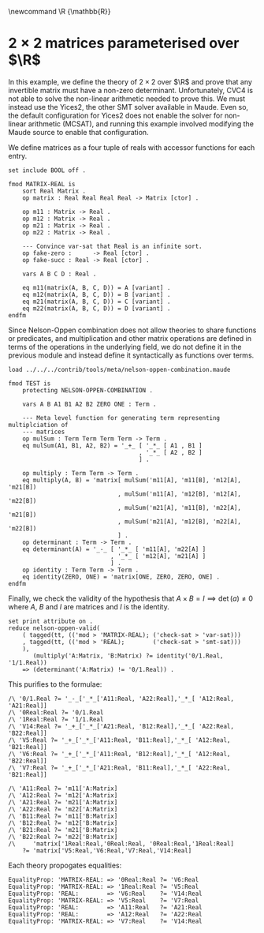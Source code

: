 \newcommand \R {\mathbb{R}}

$2 \times 2$ matrices parameterised over $\R$
=============================================

In this example, we define the theory of $2\times 2$ over $\R$ and prove that any invertible matrix must have a non-zero
determinant. Unfortunately, CVC4 is not able to solve the non-linear arithmetic needed to prove this. We must instead
use the Yices2, the other SMT solver available in Maude. Even so, the default configuration for Yices2 does not enable
the solver for non-linear arithmetic (MCSAT), and running this example involved modifying the Maude source to enable
that configuration.

We define matrices as a four tuple of reals with accessor functions for each entry.

```test
set include BOOL off .

fmod MATRIX-REAL is
    sort Real Matrix .
    op matrix : Real Real Real Real -> Matrix [ctor] .
    
    op m11 : Matrix -> Real .
    op m12 : Matrix -> Real .
    op m21 : Matrix -> Real .
    op m22 : Matrix -> Real .

    --- Convince var-sat that Real is an infinite sort.
    op fake-zero :      -> Real [ctor] .
    op fake-succ : Real -> Real [ctor] .

    vars A B C D : Real .

    eq m11(matrix(A, B, C, D)) = A [variant] .
    eq m12(matrix(A, B, C, D)) = B [variant] .
    eq m21(matrix(A, B, C, D)) = C [variant] .
    eq m22(matrix(A, B, C, D)) = D [variant] .
endfm
```

Since Nelson-Oppen combination does not allow theories to share functions or predicates, and multiplication and other
matrix operations are defined in terms of the operations in the underlying field, we do not define it in the previous
module and instead define it syntactically as functions over terms.

```test
load ../../../contrib/tools/meta/nelson-oppen-combination.maude

fmod TEST is
    protecting NELSON-OPPEN-COMBINATION .

    vars A B A1 B1 A2 B2 ZERO ONE : Term .

    --- Meta level function for generating term representing multiplciation of
    --- matrices
    op mulSum : Term Term Term Term -> Term .
    eq mulSum(A1, B1, A2, B2) = '_+_ [ '_*_ [ A1 , B1 ]
                                     , '_*_ [ A2 , B2 ]
                                     ] .

    op multiply : Term Term -> Term .
    eq multiply(A, B) = 'matrix[ mulSum('m11[A], 'm11[B], 'm12[A], 'm21[B])
                               , mulSum('m11[A], 'm12[B], 'm12[A], 'm22[B])
                               , mulSum('m21[A], 'm11[B], 'm22[A], 'm21[B])
                               , mulSum('m21[A], 'm12[B], 'm22[A], 'm22[B])
                               ] .
    op determinant : Term -> Term .
    eq determinant(A) = '_-_ [ '_*_ [ 'm11[A], 'm22[A] ]
                             , '_*_ [ 'm12[A], 'm21[A] ]
                             ] .
    op identity : Term Term -> Term .
    eq identity(ZERO, ONE) = 'matrix[ONE, ZERO, ZERO, ONE] .
endfm
```

Finally, we check the validity of the hypothesis that $A \times B = I \implies \det(a) \ne 0$
where $A$, $B$ and $I$ are matrices and $I$ is the identity.

```test
set print attribute on .
reduce nelson-oppen-valid(
    ( tagged(tt, (('mod > 'MATRIX-REAL); ('check-sat > 'var-sat)))
    , tagged(tt, (('mod > 'REAL);        ('check-sat > 'smt-sat)))
    ),
       (multiply('A:Matrix, 'B:Matrix) ?= identity('0/1.Real, '1/1.Real))
    => (determinant('A:Matrix) != '0/1.Real)) .
```

This purifies to the formulae:

```
/\ '0/1.Real ?= '_-_['_*_['A11:Real, 'A22:Real],'_*_[ 'A12:Real, 'A21:Real]]
/\ '0Real:Real ?= '0/1.Real
/\ '1Real:Real ?= '1/1.Real 
/\ 'V14:Real ?= '_+_['_*_['A21:Real, 'B12:Real],'_*_[ 'A22:Real, 'B22:Real]] 
/\ 'V5:Real ?= '_+_['_*_['A11:Real, 'B11:Real],'_*_[ 'A12:Real, 'B21:Real]] 
/\ 'V6:Real ?= '_+_['_*_['A11:Real, 'B12:Real],'_*_[ 'A12:Real, 'B22:Real]] 
/\ 'V7:Real ?= '_+_['_*_['A21:Real, 'B11:Real],'_*_[ 'A22:Real, 'B21:Real]] 
```

```
/\ 'A11:Real ?= 'm11['A:Matrix] 
/\ 'A12:Real ?= 'm12['A:Matrix] 
/\ 'A21:Real ?= 'm21['A:Matrix] 
/\ 'A22:Real ?= 'm22['A:Matrix] 
/\ 'B11:Real ?= 'm11['B:Matrix] 
/\ 'B12:Real ?= 'm12['B:Matrix] 
/\ 'B21:Real ?= 'm21['B:Matrix] 
/\ 'B22:Real ?= 'm22['B:Matrix] 
/\     'matrix['1Real:Real,'0Real:Real, '0Real:Real,'1Real:Real]
    ?= 'matrix['V5:Real,'V6:Real,'V7:Real,'V14:Real]
```

Each theory propogates equalities:

```
EqualityProp: 'MATRIX-REAL: => '0Real:Real ?= 'V6:Real
EqualityProp: 'MATRIX-REAL: => '1Real:Real ?= 'V5:Real
EqualityProp: 'REAL:        => 'V6:Real    ?= 'V14:Real
EqualityProp: 'MATRIX-REAL: => 'V5:Real    ?= 'V7:Real
EqualityProp: 'REAL:        => 'A11:Real   ?= 'A21:Real
EqualityProp: 'REAL:        => 'A12:Real   ?= 'A22:Real
EqualityProp: 'MATRIX-REAL: => 'V7:Real    ?= 'V14:Real
```
